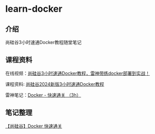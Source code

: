 # learn-docker

## 介绍
尚硅谷3小时速通Docker教程随堂笔记

## 课程资料

在线视频：[尚硅谷3小时速通Docker教程，雷神带练docker部署到实战！](https://www.bilibili.com/video/BV1Zn4y1X7AZ)

课程资料: [尚硅谷2024新版3小时速通Docker教程](https://pan.baidu.com/s/1jdN7HjjO6JDNOSGgd3r8pA?pwd=yyds )

雷神笔记：[Docker - 快速通关 （3h）](https://www.yuque.com/leifengyang/sutong/au0lv3sv3eldsmn8)

## 笔记整理

[【尚硅谷】Docker 快速通关](https://blog.shiguang666.eu.org/2024/09/18/847c1ec4d4cd/)